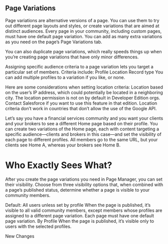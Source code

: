 ## Page Variations

Page variations are alternative versions of a page. You can use them to try out different page layouts and styles, or create variations that are aimed at distinct audiences. Every page in your community, including custom pages, must have one default page variation. You can add as many extra variations as you need on the page’s Page Variations tab.

You can also duplicate page variations, which really speeds things up when you’re creating page variations that have only minor differences.

Assigning specific audience criteria to a page variation lets you target a particular set of members. Criteria include:
Profile
Location
Record type
You can add multiple profiles to a variation if you like, or none.

Here are some considerations when setting location criteria:
Location based on the user’s IP address, which could potentially be located in a neighboring city.
The location permission is not on by default in Developer Edition orgs. Contact Salesforce if you want to use this feature in that edition.
Location criteria don’t work in countries that don’t allow the use of the Google API.

Let’s say you have a financial services community and you want your clients and your brokers to see a different Home page based on their profile. You can create two variations of the Home page, each with content targeting a specific audience—clients and brokers in this case—and set the visibility of each page to different profiles. All members go to the same URL, but your clients see Home A, whereas your brokers see Home B.

# Who Exactly Sees What?
After you create the page variations you need in Page Manager, you can set their visibility. Choose from three visibility options that, when combined with a page’s published status, determine whether a page is visible to your community members.

Default: All users unless set by profile
When the page is published, it’s visible to all valid community members, except members whose profiles are assigned to a different page variation. Each page must have one default page variation.
By Profile
When the page is published, it’s visible only to users with the selected profiles.

New Changes
